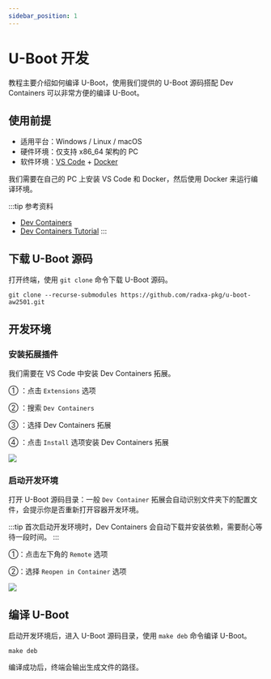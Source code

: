 ```yaml
---
sidebar_position: 1
---
```


# U-Boot 开发

教程主要介绍如何编译 U-Boot，使用我们提供的 U-Boot 源码搭配 Dev Containers 可以非常方便的编译 U-Boot。

## 使用前提

- 适用平台：Windows / Linux / macOS
- 硬件环境：仅支持 x86_64 架构的 PC
- 软件环境：[VS Code](https://code.visualstudio.com/Download) + [Docker](https://www.docker.com/get-started/)

我们需要在自己的 PC 上安装 VS Code 和 Docker，然后使用 Docker 来运行编译环境。

:::tip 参考资料

- [Dev Containers](https://code.visualstudio.com/docs/devcontainers/containers)
- [Dev Containers Tutorial](https://code.visualstudio.com/docs/devcontainers/tutorial)
  :::

## 下载 U-Boot 源码

打开终端，使用 `git clone` 命令下载 U-Boot 源码。

<NewCodeBlock tip="PC@host$" type="host">

```
git clone --recurse-submodules https://github.com/radxa-pkg/u-boot-aw2501.git
```

</NewCodeBlock>

## 开发环境

### 安装拓展插件

我们需要在 VS Code 中安装 Dev Containers 拓展。

① ：点击 `Extensions` 选项

② ：搜索 `Dev Containers`

③ ：选择 Dev Containers 拓展

④ ：点击 `Install` 选项安装 Dev Containers 拓展

<div style={{textAlign: 'center'}}>
  <img src="/img/cubie/a7a/vscode-dev-container.webp" style={{width: '100%', maxWidth: '1200px'}} />
</div>

### 启动开发环境

打开 U-Boot 源码目录：一般 `Dev Container` 拓展会自动识别文件夹下的配置文件，会提示你是否重新打开容器开发环境。

:::tip
首次启动开发环境时，Dev Containers 会自动下载并安装依赖，需要耐心等待一段时间。
:::

①：点击左下角的 `Remote` 选项

②：选择 `Reopen in Container` 选项

<div style={{textAlign: 'center'}}>
  <img src="/img/cubie/a7a/vscode-dev-container-reopen.webp" style={{width: '100%', maxWidth: '1200px'}} />
</div>

## 编译 U-Boot

启动开发环境后，进入 U-Boot 源码目录，使用 `make deb` 命令编译 U-Boot。

<NewCodeBlock tip="PC@host$" type="host">

```
make deb
```

</NewCodeBlock>

编译成功后，终端会输出生成文件的路径。
